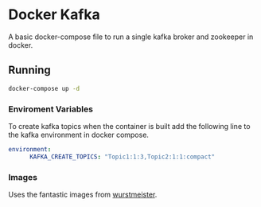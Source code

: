 # Docker Kafka
A basic docker-compose file to run a single kafka broker and zookeeper in docker.

## Running
```bash
docker-compose up -d
```

### Enviroment Variables
To create kafka topics when the container is built add the following line to the kafka environment in docker compose.
```yaml
environment:
      KAFKA_CREATE_TOPICS: "Topic1:1:3,Topic2:1:1:compact"
```

### Images
Uses the fantastic images from [wurstmeister](https://github.com/wurstmeister/kafka-docker).

